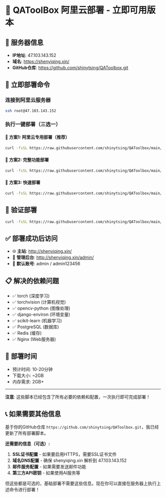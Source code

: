 # 🎯 QAToolBox 阿里云部署 - 立即可用版本

## 📍 服务器信息
- **IP地址**: 47.103.143.152
- **域名**: https://shenyiqing.xin/
- **GitHub仓库**: https://github.com/shinytsing/QAToolbox.git

## 🚀 立即部署命令

### 连接到阿里云服务器
```bash
ssh root@47.103.143.152
```

### 执行一键部署（三选一）

#### 🎯 方案1: 阿里云专用部署（推荐）
```bash
curl -fsSL https://raw.githubusercontent.com/shinytsing/QAToolbox/main/deploy_aliyun_one_click.sh | sudo bash
```

#### 🎯 方案2: 完整功能部署
```bash
curl -fsSL https://raw.githubusercontent.com/shinytsing/QAToolbox/main/deploy_complete_with_all_deps.sh | sudo bash
```

#### 🎯 方案3: 快速部署
```bash
curl -fsSL https://raw.githubusercontent.com/shinytsing/QAToolbox/main/deploy_quick_start.sh | sudo bash
```

## 🧪 验证部署
```bash
curl -fsSL https://raw.githubusercontent.com/shinytsing/QAToolbox/main/test_deployment.sh | sudo bash
```

## ✅ 部署成功后访问
- 🌐 **主站**: http://shenyiqing.xin/
- 👑 **管理后台**: http://shenyiqing.xin/admin/
- 🔑 **默认账号**: admin / admin123456

## 📋 解决的依赖问题
- ✅ torch (深度学习)
- ✅ torchvision (计算机视觉) 
- ✅ opencv-python (图像处理)
- ✅ django-environ (环境变量)
- ✅ scikit-learn (机器学习)
- ✅ PostgreSQL (数据库)
- ✅ Redis (缓存)
- ✅ Nginx (Web服务器)

## 🔧 部署时间
- 预计时间: 10-20分钟
- 下载大小: ~2GB
- 内存需求: 2GB+

---

**注意**: 这些脚本已经包含了所有必要的依赖和配置，一次执行即可完成部署！

## 📞 如果需要其他信息

基于你的GitHub仓库 `https://github.com/shinytsing/QAToolbox.git`，我已经更新了所有部署脚本。

**还需要的信息（可选）:**

1. **SSL证书配置** - 如果要启用HTTPS，需要SSL证书文件
2. **域名DNS配置** - 确保 shenyiqing.xin 解析到 47.103.143.152
3. **邮件服务配置** - 如果需要发送邮件功能
4. **第三方API密钥** - 如果使用AI服务等

但这些都是可选的，基础部署不需要这些信息。现在你可以直接在服务器上执行上述命令进行部署！

